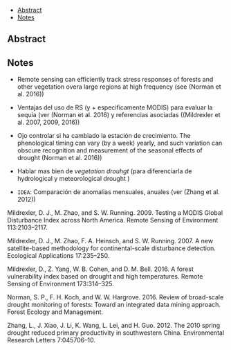 -   [Abstract](#abstract)
-   [Notes](#notes)

Abstract
--------

Notes
-----

-   Remote sensing can efficiently track stress responses of forests and other vegetation overa large regions at high frequency (see (Norman et al. 2016))

-   Ventajas del uso de RS (y + especificamente MODIS) para evaluar la sequía (ver (Norman et al. 2016) y referencias asociadas ((Mildrexler et al. 2007, 2009, 2016))

-   Ojo controlar si ha cambiado la estación de crecimiento. The phenological timing can vary (by a week) yearly, and such variation can obscure recognition and measurement of the seasonal effects of drought (Norman et al. 2016))

-   Hablar mas bien de *vegetation drouhgt* (para diferenciarla de hydrological y meteorological drought )

-   `IDEA`: Comparación de anomalias mensuales, anuales (ver (Zhang et al. 2012))

Mildrexler, D. J., M. Zhao, and S. W. Running. 2009. Testing a MODIS Global Disturbance Index across North America. Remote Sensing of Environment 113:2103–2117.

Mildrexler, D. J., M. Zhao, F. A. Heinsch, and S. W. Running. 2007. A new satellite-based methodology for continental-scale disturbance detection. Ecological Applications 17:235–250.

Mildrexler, D., Z. Yang, W. B. Cohen, and D. M. Bell. 2016. A forest vulnerability index based on drought and high temperatures. Remote Sensing of Environment 173:314–325.

Norman, S. P., F. H. Koch, and W. W. Hargrove. 2016. Review of broad-scale drought monitoring of forests: Toward an integrated data mining approach. Forest Ecology and Management.

Zhang, L., J. Xiao, J. Li, K. Wang, L. Lei, and H. Guo. 2012. The 2010 spring drought reduced primary productivity in southwestern China. Environmental Research Letters 7:045706–10.
